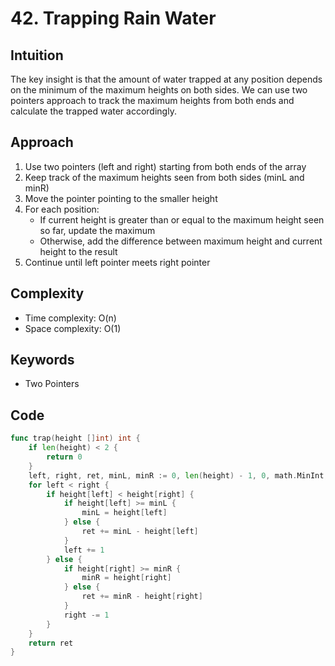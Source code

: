 # 42. Trapping Rain Water

## Intuition

The key insight is that the amount of water trapped at any position depends on the minimum of the maximum heights on both sides. We can use two pointers approach to track the maximum heights from both ends and calculate the trapped water accordingly.

## Approach

1. Use two pointers (left and right) starting from both ends of the array
2. Keep track of the maximum heights seen from both sides (minL and minR)
3. Move the pointer pointing to the smaller height
4. For each position:
    - If current height is greater than or equal to the maximum height seen so far, update the maximum
    - Otherwise, add the difference between maximum height and current height to the result
5. Continue until left pointer meets right pointer

## Complexity

- Time complexity: O(n)
- Space complexity: O(1)

## Keywords

- Two Pointers

## Code

```go
func trap(height []int) int {
    if len(height) < 2 {
        return 0
    }
    left, right, ret, minL, minR := 0, len(height) - 1, 0, math.MinInt, math.MinInt
    for left < right {
        if height[left] < height[right] {
            if height[left] >= minL {
                minL = height[left]
            } else {
                ret += minL - height[left]
            }
            left += 1
        } else {
            if height[right] >= minR {
                minR = height[right]
            } else {
                ret += minR - height[right]
            }
            right -= 1
        }
    }
    return ret
}
```
